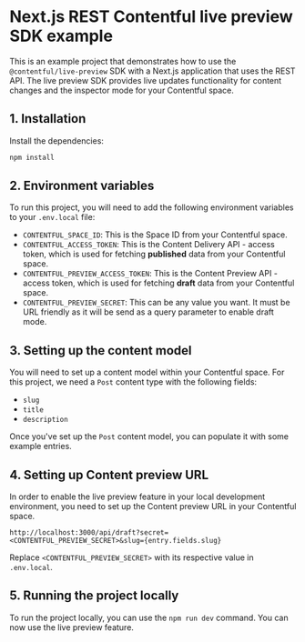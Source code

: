 # Next.js REST Contentful live preview SDK example

This is an example project that demonstrates how to use the `@contentful/live-preview` SDK with a Next.js application that uses the REST API. The live preview SDK provides live updates functionality for content changes and the inspector mode for your Contentful space.

## 1. Installation

Install the dependencies:

```bash
npm install
```

## 2. Environment variables

To run this project, you will need to add the following environment variables to your `.env.local` file:

- `CONTENTFUL_SPACE_ID`: This is the Space ID from your Contentful space.
- `CONTENTFUL_ACCESS_TOKEN`: This is the Content Delivery API - access token, which is used for fetching **published** data from your Contentful space.
- `CONTENTFUL_PREVIEW_ACCESS_TOKEN`: This is the Content Preview API - access token, which is used for fetching **draft** data from your Contentful space.
- `CONTENTFUL_PREVIEW_SECRET`: This can be any value you want. It must be URL friendly as it will be send as a query parameter to enable draft mode.

## 3. Setting up the content model

You will need to set up a content model within your Contentful space. For this project, we need a `Post` content type with the following fields:

- `slug`
- `title`
- `description`

Once you've set up the `Post` content model, you can populate it with some example entries.

## 4. Setting up Content preview URL

In order to enable the live preview feature in your local development environment, you need to set up the Content preview URL in your Contentful space.

`http://localhost:3000/api/draft?secret=<CONTENTFUL_PREVIEW_SECRET>&slug={entry.fields.slug}`

Replace `<CONTENTFUL_PREVIEW_SECRET>` with its respective value in `.env.local`.

## 5. Running the project locally

To run the project locally, you can use the `npm run dev` command. You can now use the live preview feature.
